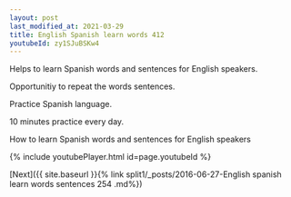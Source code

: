 ```yaml
---
layout: post
last_modified_at: 2021-03-29
title: English Spanish learn words 412 
youtubeId: zy1SJuBSKw4
---
```

 
 
Helps to learn Spanish words and sentences for English speakers.

Opportunitiy to repeat the words sentences. 

Practice Spanish language. 
 
10 minutes practice every day. 
 
How to learn Spanish words and sentences for English speakers 
 
{% include youtubePlayer.html id=page.youtubeId %}
 
 
[Next]({{ site.baseurl }}{% link  split1/_posts/2016-06-27-English spanish learn words sentences 254 .md%})
 
